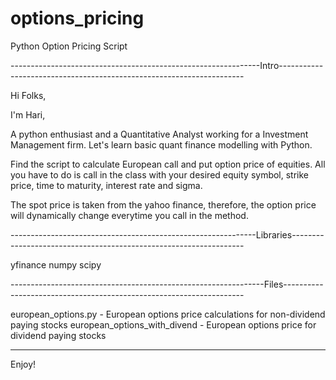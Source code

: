 # options_pricing
Python Option Pricing Script

--------------------------------------------------------------Intro---------------------------------------------------------------------

Hi Folks,

I'm Hari,

A python enthusiast and a Quantitative Analyst working for a Investment Management firm.
Let's learn basic quant finance modelling with Python.

Find the script to calculate European call and put option price of equities.
All you have to do is call in the class with your desired equity symbol, strike price, time to maturity, interest rate and sigma.

The spot price is taken from the yahoo finance, therefore, the option price will dynamically change everytime you call in the method.


-------------------------------------------------------------Libraries------------------------------------------------------------------

yfinance
numpy
scipy

---------------------------------------------------------------Files--------------------------------------------------------------------

european_options.py - European options price calculations for non-dividend paying stocks
european_options_with_divend - European options price for dividend paying stocks

----------------------------------------------------------------------------------------------------------------------------------------


Enjoy!
